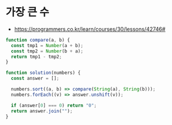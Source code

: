 # 가장 큰 수

- https://programmers.co.kr/learn/courses/30/lessons/42746#

```js
function compare(a, b) {
  const tmp1 = Number(a + b);
  const tmp2 = Number(b + a);
  return tmp1 - tmp2;
}

function solution(numbers) {
  const answer = [];

  numbers.sort((a, b) => compare(String(a), String(b)));
  numbers.forEach((v) => answer.unshift(v));

  if (answer[0] === 0) return "0";
  return answer.join("");
}
```
